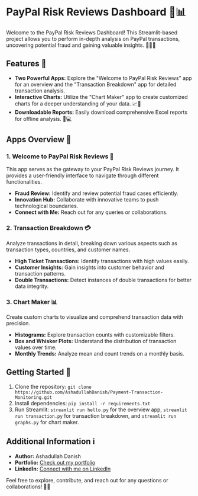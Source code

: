 # PayPal Risk Reviews Dashboard 🚀📊

Welcome to the PayPal Risk Reviews Dashboard! This Streamlit-based project allows you to perform in-depth analysis on PayPal transactions, uncovering potential fraud and gaining valuable insights. 🕵️‍♂️💸

## Features 🌟

- **Two Powerful Apps:** Explore the "Welcome to PayPal Risk Reviews" app for an overview and the "Transaction Breakdown" app for detailed transaction analysis.
- **Interactive Charts:** Utilize the "Chart Maker" app to create customized charts for a deeper understanding of your data. 📈🎨
- **Downloadable Reports:** Easily download comprehensive Excel reports for offline analysis. 💼💻

## Apps Overview 📱

### 1. Welcome to PayPal Risk Reviews 🎉

This app serves as the gateway to your PayPal Risk Reviews journey. It provides a user-friendly interface to navigate through different functionalities.

- **Fraud Review:** Identify and review potential fraud cases efficiently.
- **Innovation Hub:** Collaborate with innovative teams to push technological boundaries.
- **Connect with Me:** Reach out for any queries or collaborations.

### 2. Transaction Breakdown 💳

Analyze transactions in detail, breaking down various aspects such as transaction types, countries, and customer names.

- **High Ticket Transactions:** Identify transactions with high values easily.
- **Customer Insights:** Gain insights into customer behavior and transaction patterns.
- **Double Transactions:** Detect instances of double transactions for better data integrity.

### 3. Chart Maker 📊

Create custom charts to visualize and comprehend transaction data with precision.

- **Histograms:** Explore transaction counts with customizable filters.
- **Box and Whisker Plots:** Understand the distribution of transaction values over time.
- **Monthly Trends:** Analyze mean and count trends on a monthly basis.

## Getting Started 🚀

1. Clone the repository: `git clone https://github.com/AshadullahDanish/Payment-Transaction-Monitoring.git`
2. Install dependencies: `pip install -r requirements.txt`
3. Run Streamlit: `streamlit run hello.py` for the overview app, `streamlit run transaction.py` for transaction breakdown, and `streamlit run graphs.py` for chart maker.

## Additional Information ℹ️

- **Author:** Ashadullah Danish
- **Portfolio:** [Check out my portfolio](https://ashadullahdanish.netlify.app/)
- **LinkedIn:** [Connect with me on LinkedIn](https://www.linkedin.com/in/your-linkedin-profile/)

Feel free to explore, contribute, and reach out for any questions or collaborations! 🚀✨
